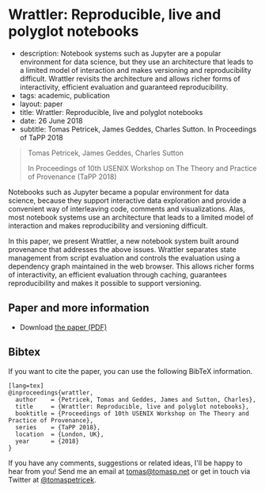 # Wrattler: Reproducible, live and polyglot notebooks

 - description: Notebook systems such as Jupyter are a popular environment for data science,
     but they use an architecture that leads to a limited model of interaction and makes 
     versioning and reproducibility difficult. Wrattler revisits the architecture and allows
     richer forms of interactivity, efficient evaluation and guaranteed reproducibility.
 - tags: academic, publication
 - layout: paper
 - title: Wrattler: Reproducible, live and polyglot notebooks
 - date: 26 June 2018
 - subtitle: Tomas Petricek, James Geddes, Charles Sutton. In Proceedings of TaPP 2018
 
> Tomas Petricek, James Geddes, Charles Sutton
>
> In Proceedings of 10th USENIX Workshop on The Theory and Practice of Provenance (TaPP 2018)
  
Notebooks such as Jupyter became a popular environment for data science, because 
they support interactive data exploration and provide a convenient way of interleaving code, 
comments and visualizations. Alas, most notebook systems use an architecture that leads to a 
limited model of interaction and makes reproducibility and versioning difficult.

In this paper, we present Wrattler, a new notebook system built around provenance that addresses
the above issues. Wrattler separates state management from script evaluation and controls the 
evaluation using a dependency graph maintained in the web browser. This allows richer forms of 
interactivity, an efficient evaluation through caching, guarantees reproducibility and makes it 
possible to support versioning.

## Paper and more information

 - Download [the paper (PDF)](wrattler.pdf)
   
## <a id="cite">Bibtex</a>
If you want to cite the paper, you can use the following BibTeX information.

    [lang=tex]
    @inproceedings{wrattler,
      author    = {Petricek, Tomas and Geddes, James and Sutton, Charles},
      title     = {Wrattler: Reproducible, live and polyglot notebooks},
      booktitle = {Proceedings of 10th USENIX Workshop on The Theory and Practice of Provenance},
      series    = {TaPP 2018},
      location  = {London, UK},
      year      = {2018}
    } 

If you have any comments, suggestions or related ideas, I'll be happy to 
hear from you! Send me an email at [tomas@tomasp.net](mailto:tomas@tomasp.net)
or get in touch via Twitter at [@tomaspetricek](http://twitter.com/tomaspetricek).
